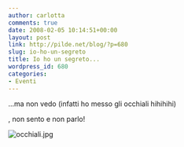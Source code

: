 ```yaml
---
author: carlotta
comments: true
date: 2008-02-05 10:14:51+00:00
layout: post
link: http://pilde.net/blog/?p=680
slug: io-ho-un-segreto
title: Io ho un segreto...
wordpress_id: 680
categories:
- Eventi
---
```


...ma non vedo (infatti ho messo gli occhiali hihihihi)


, non sento e non parlo!

![occhiali.jpg](http://pilde.net/blog/wp-content/uploads/2008/02/occhiali.jpg)




